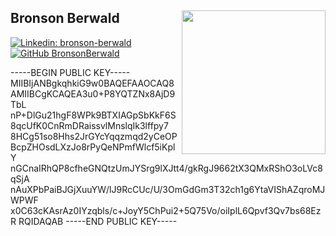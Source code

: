 <h2> Bronson Berwald
<img align='right' src="https://user-images.githubusercontent.com/15955558/30788339-19484f2e-a19b-11e7-9ac7-69562fba55b7.gif" width="230"></h2>

[![Linkedin: bronson-berwald](https://img.shields.io/badge/-bronsonberwald-blue?style=flat-square&logo=Linkedin&logoColor=white&link=https://www.linkedin.com/in/bronson-berwald/)](https://www.linkedin.com/in/bronson-berwald/)
[![GitHub BronsonBerwald](https://img.shields.io/github/followers/BronsonBerwald?label=follow&style=social)](https://github.com/BronsonBerwald)

-----BEGIN PUBLIC KEY-----
MIIBIjANBgkqhkiG9w0BAQEFAAOCAQ8AMIIBCgKCAQEA3u0+P8YQTZNx8AjD9TbL
nP+DlGu21hgF8WPk9BTXIAGpSbKkF6S8qcUfK0CnRmDRaissvlMnslqIk3lffpy7
8HCg51so8Hhs2JrGYcYqqzmqd2yCeOPBcpZHOsdLXzJo8rPyQeNPmfWlcf5iKplY
nGCnaIRhQP8cfheGNQtzUmJYSrg9lXJtt4/gkRgJ9662tX3QMxRShO3oLVc8qSjA
nAuXPbPaiBJGjXuuYW/lJ9RcCUc/U/3OmGdGm3T32ch1g6YtaVIShAZqroMJWPWF
x0C63cKAsrAz0IYzqbls/c+JoyY5ChPui2+5Q75Vo/oiIplL6Qpvf3Qv7bs68EzR
RQIDAQAB 
-----END PUBLIC KEY-----
